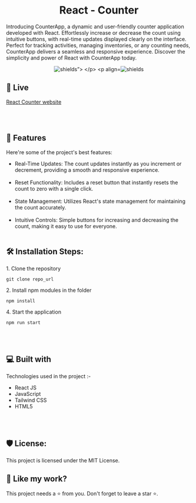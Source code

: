 <h1 align="center" id="title">React - Counter</h1>

<p id="description">Introducing CounterApp, a dynamic and user-friendly counter application developed with React. Effortlessly increase or decrease the count using intuitive buttons, with real-time updates displayed clearly on the interface. Perfect for tracking activities, managing inventories, or any counting needs, CounterApp delivers a seamless and responsive experience. Discover the simplicity and power of React with CounterApp today.</p>

<p align="center">
  <img src="https://img.shields.io/badge/License-MIT-green" alt="shields”>
</p>
<p align="center"><img src="https://img.shields.io/badge/License-AGPL-blue" alt="shields"></p>

<h2>🚀 Live </h2>

[React Counter website](https://react-counter-tau-ten.vercel.app/)

<br></br>
  
<h2>🧐 Features</h2>

Here're some of the project's best features:

*   Real-Time Updates: The count updates instantly as you increment or decrement, providing a smooth and responsive experience.
<br></br>
*   Reset Functionality: Includes a reset button that instantly resets the count to zero with a single click.
<br></br>
*   State Management: Utilizes React's state management for maintaining the count accurately.
<br></br>
*  Intuitive Controls: Simple buttons for increasing and decreasing the count, making it easy to use for everyone.
<br></br>


<h2>🛠️ Installation Steps:</h2>

<p>1. Clone the repository</p>

```
git clone repo_url
```

<p>2. Install npm modules in the folder</p>

```
npm install
```


<p>4. Start the application</p>

```
npm run start
```

  
  
<br></br>

<h2>💻 Built with</h2>

Technologies used in the project :-

*   React JS 
*   JavaScript
*   Tailwind CSS
*   HTML5

<br></br>

<h2>🛡️ License:</h2>

This project is licensed under the MIT License.

<h2>💖 Like my work?</h2>

This project needs a ⭐️ from you. Don't forget to leave a star ⭐️.
